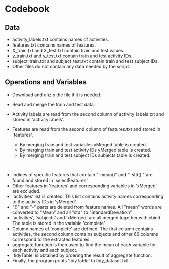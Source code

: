 
# Codebook

## Data

* activity_labels.txt contains names of activities.
* features.txt contains names of features.
* X_train.txt and X_test.txt contain train and test values.
* y_train.txt and y_test.txt contain train and test activity IDs.
* subject_train.txt and subject_test.txt contain train and test subject IDs.
* Other files do not contain any data needed by the script.

## Operations and Variables

* Download and unzip the file if it is needed.
* Read and merge the train and test data.
* Activity labels are read from the second column of activity_labels.txt and stored in 'activityLabels'.
* Features are read from the second column of features.txt and stored in 'features'.
&nbsp;
&nbsp;
&nbsp;

  + By merging train and test variables xMerged table is created.
  + By merging train and test activity IDs yMerged table is created.
  + By merging train and test subject IDs subjects table is created.

&nbsp;
&nbsp;

* Indices of specific features that contain "-mean()" and "-std() " are found and stored in 'selectFeatures'.
* Other features in 'features' and corresponding variables in 'xMerged' are excluded.
* 'activities' list is created. This list contains activity names corresponding to the activity IDs in 'yMerged'.
* "()" and "-" parts are deleted from feature names. All "mean" words are converted to "Mean" and all "std" to "StandardDeviation"
* 'activities', 'subjects' and 'xMerged' are all merged together with cbind. The table is stored in the variable 'complete'
* Column names of 'complete' are defined. The first column contains activities, the second column contains subjects and other 66 columns correspond to the extracted features.
* aggregate function is then used to find the mean of each variable for each activity and each subject.
* 'tidyTable' is obtained by ordering the result of aggregate function.
* Finally, the program prints 'tidyTable' to tidy_dataset.txt .
